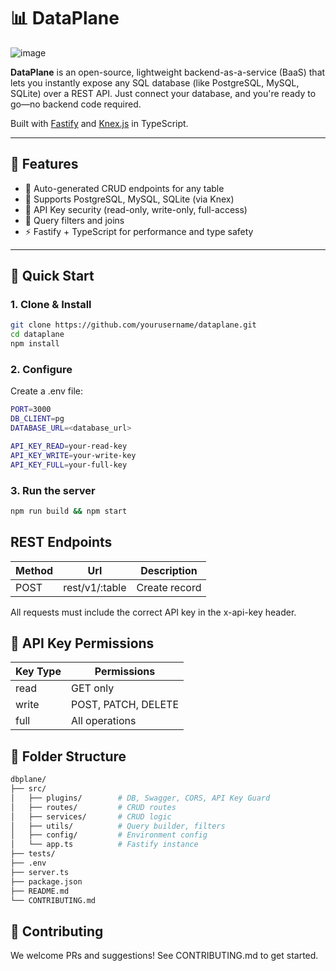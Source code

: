 # 📊 DataPlane
![image](https://github.com/user-attachments/assets/b28a0cd5-21db-454d-a03e-c9bbf01d3748)

**DataPlane** is an open-source, lightweight backend-as-a-service (BaaS) that lets you instantly expose any SQL database (like PostgreSQL, MySQL, SQLite) over a REST API. Just connect your database, and you're ready to go—no backend code required.

Built with [Fastify](https://www.fastify.io/) and [Knex.js](https://knexjs.org/) in TypeScript.

---

## 🚀 Features

- 🔄 Auto-generated CRUD endpoints for any table
- 🧩 Supports PostgreSQL, MySQL, SQLite (via Knex)
- 🔐 API Key security (read-only, write-only, full-access)
- 🔎 Query filters and joins
- ⚡ Fastify + TypeScript for performance and type safety

---

## 🧪 Quick Start

### 1. Clone & Install

```bash
git clone https://github.com/yourusername/dataplane.git
cd dataplane
npm install
```

### 2. Configure
Create a .env file:

```bash
PORT=3000
DB_CLIENT=pg 
DATABASE_URL=<database_url>

API_KEY_READ=your-read-key
API_KEY_WRITE=your-write-key
API_KEY_FULL=your-full-key
```

### 3. Run the server
```bash
npm run build && npm start
```

## REST Endpoints 
| Method |  Url  | Description 
|--------|-------|------------
| POST   | rest/v1/:table| Create record
All requests must include the correct API key in the x-api-key header.


## 🔐 API Key Permissions
|Key Type |	Permissions
|-------- | ----------
|read	  | GET only
|write	  | POST, PATCH, DELETE
|full	  | All operations

## 🧩 Folder Structure
```bash
dbplane/
├── src/
│   ├── plugins/        # DB, Swagger, CORS, API Key Guard
│   ├── routes/         # CRUD routes
│   ├── services/       # CRUD logic
│   ├── utils/          # Query builder, filters
│   ├── config/         # Environment config
│   └── app.ts          # Fastify instance
├── tests/
├── .env
├── server.ts
├── package.json
├── README.md
└── CONTRIBUTING.md
```


## 🤝 Contributing
We welcome PRs and suggestions! See CONTRIBUTING.md to get started.
